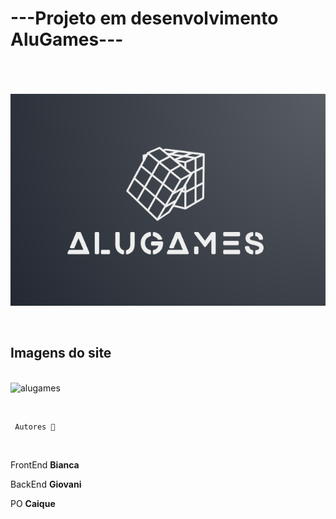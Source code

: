 # ---Projeto em desenvolvimento AluGames--- <br><br>

<br><img src="alugames.png" alt="alugames"> 


<br><h2> Imagens do site </h2><br>
<img src="telagif.gif" width="636" height="428" alt="alugames">

<br>

     Autores 🚀 

<br>

FrontEnd 
**Bianca**  
 
BackEnd
**Giovani**

PO
**Caique**

